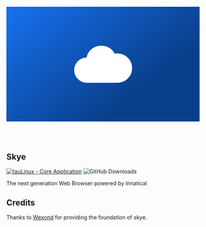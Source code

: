 <p align="center">
  <img src="./banner.png" alt="Skye logo" />
</p>

<br>
<br>

## Skye

[![tauLinux - Core Application](https://img.shields.io/badge/tauLinux-Core_Application-915cee?logo=Linux+Containers&logoColor=white)](https://)
![GitHub Downloads](https://img.shields.io/github/downloads/skyebrowser/skye/total?color=%23497FFF&label=Downloads)

The next generation Web Browser powered by Innatical

## Credits

Thanks to [Wexond](https://github.com/wexond) for providing the foundation of skye.
